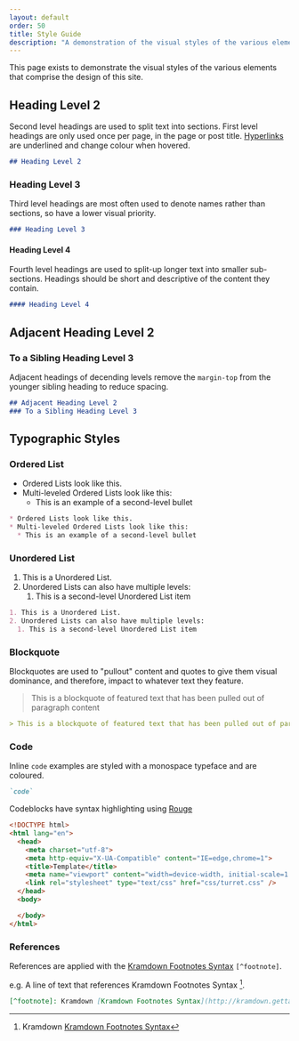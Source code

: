 ```yaml
---
layout: default
order: 50
title: Style Guide
description: "A demonstration of the visual styles of the various elements that comprise the design of this site including headings and typographic styles."
---
```


This page exists to demonstrate the visual styles of the various elements that comprise the design of this site.

## Heading Level 2

Second level headings are used to split text into sections. First level headings are only used once per page, in the page or post title. [Hyperlinks](/styleguide) are underlined and change colour when hovered.

```markdown
## Heading Level 2
```

### Heading Level 3

Third level headings are most often used to denote names rather than sections, so have a lower visual priority.

```markdown
### Heading Level 3
```

#### Heading Level 4

Fourth level headings are used to split-up longer text into smaller sub-sections. Headings should be short and descriptive of the content they contain.

```markdown
#### Heading Level 4
```

## Adjacent Heading Level 2

### To a Sibling Heading Level 3

Adjacent headings of decending levels remove the `margin-top` from the younger sibling heading to reduce spacing.

```markdown
## Adjacent Heading Level 2
### To a Sibling Heading Level 3
```

## Typographic Styles

### Ordered List

* Ordered Lists look like this.
* Multi-leveled Ordered Lists look like this:
	* This is an example of a second-level bullet

```markdown
* Ordered Lists look like this.
* Multi-leveled Ordered Lists look like this:
  * This is an example of a second-level bullet
```

### Unordered List

1. This is a Unordered List.
2. Unordered Lists can also have multiple levels:
	1. This is a second-level Unordered List item

```markdown
1. This is a Unordered List.
2. Unordered Lists can also have multiple levels:
  1. This is a second-level Unordered List item
```

### Blockquote

Blockquotes are used to "pullout" content and quotes to give them visual dominance, and therefore, impact to whatever text they feature.

> This is a blockquote of featured text that has been pulled out of paragraph content

```markdown
> This is a blockquote of featured text that has been pulled out of paragraph content
```

### Code

Inline `code` examples are styled with a monospace typeface and are coloured.

```markdown
`code`
```

Codeblocks have syntax highlighting using [Rouge](https://github.com/jneen/rouge)

```html
<!DOCTYPE html>
<html lang="en">
  <head>
    <meta charset="utf-8">
    <meta http-equiv="X-UA-Compatible" content="IE=edge,chrome=1">
    <title>Template</title>
    <meta name="viewport" content="width=device-width, initial-scale=1.0, maximum-scale=1.0, user-scalable=no">
    <link rel="stylesheet" type="text/css" href="css/turret.css" />
  </head>
  <body>

  </body>
</html>
```

### References

References are applied with the [Kramdown Footnotes Syntax](http://kramdown.gettalong.org/syntax.html#footnotes) `[^footnote]`.

e.g. A line of text that references Kramdown Footnotes Syntax [^footnote].

[^footnote]: Kramdown [Kramdown Footnotes Syntax](http://kramdown.gettalong.org/syntax.html#footnotes)

```markdown
[^footnote]: Kramdown [Kramdown Footnotes Syntax](http://kramdown.gettalong.org/syntax.html#footnotes)
```